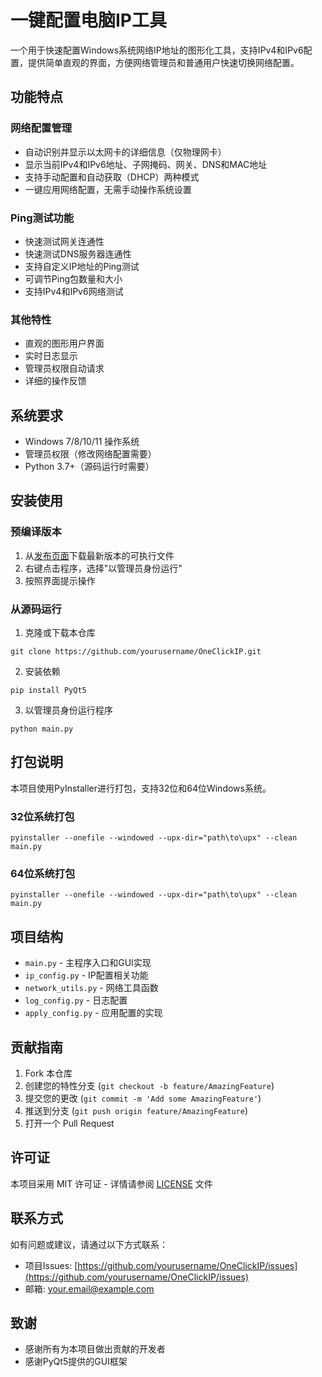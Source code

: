 # 一键配置电脑IP工具

一个用于快速配置Windows系统网络IP地址的图形化工具，支持IPv4和IPv6配置，提供简单直观的界面，方便网络管理员和普通用户快速切换网络配置。

## 功能特点

### 网络配置管理
- 自动识别并显示以太网卡的详细信息（仅物理网卡）
- 显示当前IPv4和IPv6地址、子网掩码、网关、DNS和MAC地址
- 支持手动配置和自动获取（DHCP）两种模式
- 一键应用网络配置，无需手动操作系统设置

### Ping测试功能
- 快速测试网关连通性
- 快速测试DNS服务器连通性
- 支持自定义IP地址的Ping测试
- 可调节Ping包数量和大小
- 支持IPv4和IPv6网络测试

### 其他特性
- 直观的图形用户界面
- 实时日志显示
- 管理员权限自动请求
- 详细的操作反馈

## 系统要求

- Windows 7/8/10/11 操作系统
- 管理员权限（修改网络配置需要）
- Python 3.7+（源码运行时需要）

## 安装使用

### 预编译版本

1. 从[发布页面](https://github.com/yourusername/OneClickIP/releases)下载最新版本的可执行文件
2. 右键点击程序，选择"以管理员身份运行"
3. 按照界面提示操作

### 从源码运行

1. 克隆或下载本仓库
```
git clone https://github.com/yourusername/OneClickIP.git
```

2. 安装依赖
```
pip install PyQt5
```

3. 以管理员身份运行程序
```
python main.py
```

## 打包说明

本项目使用PyInstaller进行打包，支持32位和64位Windows系统。

### 32位系统打包
```
pyinstaller --onefile --windowed --upx-dir="path\to\upx" --clean main.py
```

### 64位系统打包
```
pyinstaller --onefile --windowed --upx-dir="path\to\upx" --clean main.py
```

## 项目结构

- `main.py` - 主程序入口和GUI实现
- `ip_config.py` - IP配置相关功能
- `network_utils.py` - 网络工具函数
- `log_config.py` - 日志配置
- `apply_config.py` - 应用配置的实现

## 贡献指南

1. Fork 本仓库
2. 创建您的特性分支 (`git checkout -b feature/AmazingFeature`)
3. 提交您的更改 (`git commit -m 'Add some AmazingFeature'`)
4. 推送到分支 (`git push origin feature/AmazingFeature`)
5. 打开一个 Pull Request

## 许可证

本项目采用 MIT 许可证 - 详情请参阅 [LICENSE](LICENSE) 文件

## 联系方式

如有问题或建议，请通过以下方式联系：

- 项目Issues: [https://github.com/yourusername/OneClickIP/issues](https://github.com/yourusername/OneClickIP/issues)
- 邮箱: your.email@example.com

## 致谢

- 感谢所有为本项目做出贡献的开发者
- 感谢PyQt5提供的GUI框架